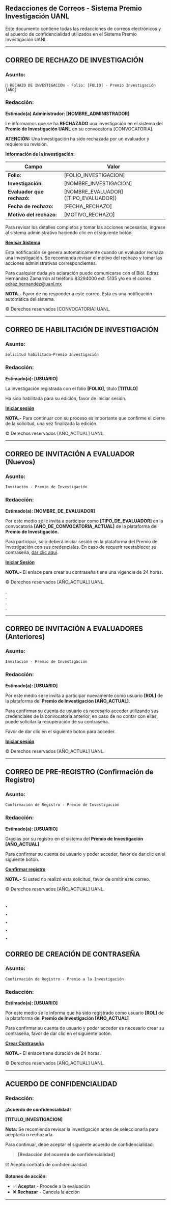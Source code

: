 ##  Redacciones de Correos - Sistema Premio Investigación UANL

Este documento contiene todas las redacciones de correos electrónicos y el acuerdo de confidencialidad utilizados en el Sistema Premio Investigación UANL.

---

## CORREO DE RECHAZO DE INVESTIGACIÓN

### **Asunto:**
```
🚫 RECHAZO DE INVESTIGACIÓN - Folio: [FOLIO] - Premio Investigación [AÑO]
```

### **Redacción:**

**Estimado(a) Administrador: [NOMBRE_ADMINISTRADOR]**

Le informamos que se ha **RECHAZADO** una investigación en el sistema del **Premio de Investigación UANL** en su convocatoria [CONVOCATORIA].

**ATENCIÓN:** Una investigación ha sido rechazada por un evaluador y requiere su revisión.

**Información de la investigación:**

| Campo | Valor |
|-------|-------|
| **Folio:** | [FOLIO_INVESTIGACION] |
| **Investigación:** | [NOMBRE_INVESTIGACION] |
| **Evaluador que rechazó:** | [NOMBRE_EVALUADOR] ([TIPO_EVALUADOR]) |
| **Fecha de rechazo:** | [FECHA_RECHAZO] |
| **Motivo del rechazo:** | [MOTIVO_RECHAZO] |

Para revisar los detalles completos y tomar las acciones necesarias, ingrese al sistema administrativo haciendo clic en el siguiente botón:

**[Revisar Sistema](http://www.premioinvestigacion.uanl.mx)**

Esta notificación se genera automáticamente cuando un evaluador rechaza una investigación. Se recomienda revisar el motivo del rechazo y tomar las acciones administrativas correspondientes.

Para cualquier duda y/o aclaración puede comunicarse con el Biól. Edraz Hernández Zamarrón al teléfono 83294000 ext. 5135 y/o en el correo edraz.hernandez@uanl.mx

**NOTA.-** Favor de no responder a este correo. Esta es una notificación automática del sistema.

© Derechos reservados [CONVOCATORIA] UANL.

---

## CORREO DE HABILITACIÓN DE INVESTIGACIÓN

### **Asunto:**
```
Solicitud habilitada-Premio Investigación
```

### **Redacción:**

**Estimado(a): [USUARIO]**

La investigación registrada con el folio **[FOLIO]**, titulo **[TITULO]**

Ha sido habilitada para su edición, favor de iniciar sesión.

**[Iniciar sesión](http://www.premioinvestigacion.uanl.mx)**

**NOTA.-** Para continuar con su proceso es importante que confirme el cierre de la solicitud, una vez finalizada la edición.

© Derechos reservados [AÑO_ACTUAL] UANL.

---

## CORREO DE INVITACIÓN A EVALUADOR (Nuevos)

### **Asunto:**
```
Invitación - Premio de Investigación
```

### **Redacción:**

**Estimado(a): [NOMBRE_DE_EVALUADOR]**

Por este medio se le invita a participar como **[TIPO_DE_EVALUADOR]** en la convocatoria **[AÑO_DE_CONVOCATORIA_ACTUAL]** de la plataforma del **Premio de Investigación.**

Para participar, solo deberá iniciar sesión en la plataforma del Premio de investigación con sus credenciales. En caso de requerir reestablecer su contraseña, [dar clic aquí](http://www.premioinvestigacion.uanl.mx/wfrmCambioContrasena.aspx).

**[Iniciar Sesión](http://www.premioinvestigacion.uanl.mx/wfrmInicio.aspx)**

**NOTA.-** El enlace para crear su contraseña tiene una vigencia de 24 horas.

© Derechos reservados [AÑO_ACTUAL] UANL.
  
.  
.  
.  
.  

---

## CORREO DE INVITACIÓN A EVALUADORES (Anteriores)

### **Asunto:**
```
Invitación - Premio de Investigación
```

### **Redacción:**

**Estimado(a): [USUARIO]**

Por este medio se le invita a participar nuevamente como usuario **[ROL]** de la plataforma del **Premio de Investigación [AÑO_ACTUAL]**.

Para confirmar su cuenta de usuario es necesario acceder utilizando sus credenciales de la convocatoria anterior, en caso de no contar con ellas, puede solicitar la recuperación de su contraseña.

Favor de dar clic en el siguiente boton para acceder.

**[Iniciar sesión](http://www.premioinvestigacion.uanl.mx/wfrmInicio.aspx)**

© Derechos reservados [AÑO_ACTUAL] UANL.

---

## CORREO DE PRE-REGISTRO (Confirmación de Registro)

### **Asunto:**
```
Confirmación de Registro - Premio de Investigación
```

### **Redacción:**

**Estimado(a): [USUARIO]**

Gracias por su registro en el sistema del **Premio de Investigación [AÑO_ACTUAL]**

Para confirmar su cuenta de usuario y poder acceder, favor de dar clic en el siguiente botón.

**[Confirmar registro](http://www.premioinvestigacion.uanl.mx/wfrmConfirmarRegistro.aspx)**

**NOTA.-** Si usted no realizó esta solicitud, favor de omitir este correo.

© Derechos reservados [AÑO_ACTUAL] UANL.

.   
.  
.  
.  
.  
---

## CORREO DE CREACIÓN DE CONTRASEÑA

### **Asunto:**
```
Confirmación de Registro - Premio a la Investigación
```

### **Redacción:**

**Estimado(a): [USUARIO]**

Por este medio se le informa que ha sido registrado como usuario **[ROL]** de la plataforma del **Premio de Investigación [AÑO_ACTUAL]**

Para confirmar su cuenta de usuario y poder acceder es necesario crear su contraseña, favor de dar clic en el siguiente botón.

**[Crear Contraseña](http://www.premioinvestigacion.uanl.mx/wfrmCrearContrasena.aspx)**

**NOTA.-** El enlace tiene duración de 24 horas.

© Derechos reservados [AÑO_ACTUAL] UANL.

---

## ACUERDO DE CONFIDENCIALIDAD

### **Redacción:**

**¡Acuerdo de confidencialidad!**

**[TITULO_INVESTIGACION]**

**Nota:** Se recomienda revisar la investigación antes de seleccionarla para aceptarla o rechazarla.

Para continuar, debe aceptar el siguiente acuerdo de confidencialidad:

> ****[Redacción del acuerdo de confidencialidad]****

☑️ Acepto contrato de confidencialidad

**Botones de acción:**
- ✅ **Aceptar** - Procede a la evaluación
- ❌ **Rechazar** - Cancela la acción

---

